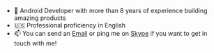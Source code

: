 - 📱 Android Developer with more than 8 years of experience building amazing products
- 🇺🇸 Professional proficiency in English 
- 📫 You can send an [Email](mailto:hjdealba96@gmail.com) or ping me on 
[Skype](https://join.skype.com/invite/E2MGpgbgHfuo) if you want to get in touch with me!
